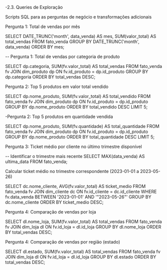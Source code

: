 -2.3. Queries de Exploração

Scripts SQL para as perguntas de negócio e transformações adicionais

Pergunta 1: Total de vendas por mês

SELECT 
    DATE_TRUNC('month', data_venda) AS mes,
    SUM(valor_total) AS total_vendas
FROM fato_venda
GROUP BY DATE_TRUNC('month', data_venda)
ORDER BY mes;

-- Pergunta 1: Total de vendas por categoria de produto

SELECT 
    dp.categoria,
    SUM(fv.valor_total) AS total_vendas
FROM fato_venda fv
JOIN dim_produto dp ON fv.id_produto = dp.id_produto
GROUP BY dp.categoria
ORDER BY total_vendas DESC;


Pergunta 2: Top 5 produtos em valor total vendido

SELECT 
    dp.nome_produto,
    SUM(fv.valor_total) AS total_vendido
FROM fato_venda fv
JOIN dim_produto dp ON fv.id_produto = dp.id_produto
GROUP BY dp.nome_produto
ORDER BY total_vendido DESC
LIMIT 5;

-Pergunta 2: Top 5 produtos em quantidade vendida

SELECT 
    dp.nome_produto,
    SUM(fv.quantidade) AS total_quantidade
FROM fato_venda fv
JOIN dim_produto dp ON fv.id_produto = dp.id_produto
GROUP BY dp.nome_produto
ORDER BY total_quantidade DESC
LIMIT 5;

Pergunta 3: Ticket médio por cliente no último trimestre disponível

-- Identificar o trimestre mais recente
SELECT MAX(data_venda) AS ultima_data FROM fato_venda;

 Calcular ticket médio no trimestre correspondente (2023-01-01 a 2023-05-26)

SELECT 
    dc.nome_cliente,
    AVG(fv.valor_total) AS ticket_medio
FROM fato_venda fv
JOIN dim_cliente dc ON fv.id_cliente = dc.id_cliente
WHERE fv.data_venda BETWEEN '2023-01-01' AND '"2023-05-26"'
GROUP BY dc.nome_cliente
ORDER BY ticket_medio DESC;

Pergunta 4: Comparação de vendas por loja

SELECT 
    dl.nome_loja,
    SUM(fv.valor_total) AS total_vendas
FROM fato_venda fv
JOIN dim_loja dl ON fv.id_loja = dl.id_loja
GROUP BY dl.nome_loja
ORDER BY total_vendas DESC;

Pergunta 4: Comparação de vendas por região (estado)

SELECT 
    dl.estado,
    SUM(fv.valor_total) AS total_vendas
FROM fato_venda fv
JOIN dim_loja dl ON fv.id_loja = dl.id_loja
GROUP BY dl.estado
ORDER BY total_vendas DESC;
